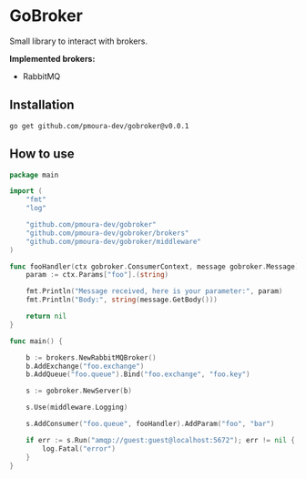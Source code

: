 # GoBroker

Small library to interact with brokers.

**Implemented brokers:**
- RabbitMQ

## Installation

```shell
go get github.com/pmoura-dev/gobroker@v0.0.1
```

## How to use

```go
package main

import (
	"fmt"
	"log"

	"github.com/pmoura-dev/gobroker"
	"github.com/pmoura-dev/gobroker/brokers"
	"github.com/pmoura-dev/gobroker/middleware"
)

func fooHandler(ctx gobroker.ConsumerContext, message gobroker.Message) error {
	param := ctx.Params["foo"].(string)

	fmt.Println("Message received, here is your parameter:", param)
	fmt.Println("Body:", string(message.GetBody()))

	return nil
}

func main() {

	b := brokers.NewRabbitMQBroker()
	b.AddExchange("foo.exchange")
	b.AddQueue("foo.queue").Bind("foo.exchange", "foo.key")

	s := gobroker.NewServer(b)

	s.Use(middleware.Logging)

	s.AddConsumer("foo.queue", fooHandler).AddParam("foo", "bar")

	if err := s.Run("amqp://guest:guest@localhost:5672"); err != nil {
		log.Fatal("error")
	}
}
```
